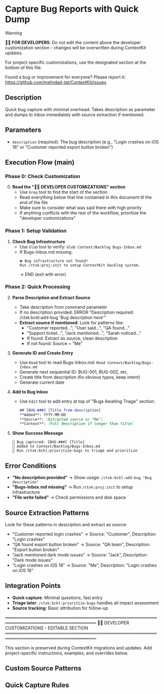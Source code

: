 # Capture Bug Reports with Quick Dump
<!-- Template Version: 2 | ContextKit: 0.2.1 | Updated: 2025-10-02 -->

> [!WARNING]
> **👩‍💻 FOR DEVELOPERS**: Do not edit the content above the developer customization section - changes will be overwritten during ContextKit updates.
>
> For project-specific customizations, use the designated section at the bottom of this file.
>
> Found a bug or improvement for everyone? Please report it: https://github.com/mehrdad-tat/ContextKit/issues

## Description
Quick bug capture with minimal overhead. Takes description as parameter and dumps to inbox immediately with source extraction if mentioned.

## Parameters
- `description` (required): The bug description (e.g., "Login crashes on iOS 18" or "Customer reported export button broken")

## Execution Flow (main)

### Phase 0: Check Customization

0. **Read the "👩‍💻 DEVELOPER CUSTOMIZATIONS" section**
   - Use `Grep` tool to find the start of the section
   - Read everything below that line contained in this document til the end of the file
   - Make sure to consider what was said there with high priority
   - If anything conflicts with the rest of the workflow, prioritize the "developer customizations"

### Phase 1: Setup Validation

1. **Check Bug Infrastructure**
   - Use `Glob` tool to verify: `Glob Context/Backlog Bugs-Inbox.md`
   - If Bugs-Inbox.md missing:
     ```
     ❌ Bug infrastructure not found!
     Run /ctxk:proj:init to setup ContextKit backlog system.
     ```
     → END (exit with error)

### Phase 2: Quick Processing

2. **Parse Description and Extract Source**
   - Take description from command parameter
   - If no description provided: ERROR "Description required: /ctxk:bckl:add-bug 'Bug description here'"
   - **Extract source if mentioned**: Look for patterns like:
     - "Customer reported...", "User said...", "QA found..."
     - "Support ticket...", "Jack mentioned...", "Sarah noticed..."
     - If found: Extract as source, clean description
     - If not found: Source = "Me"

3. **Generate ID and Create Entry**
   - Use `Read` tool to read Bugs-Inbox.md: `Read Context/Backlog/Bugs-Inbox.md`
   - Generate next sequential ID: BUG-001, BUG-002, etc.
   - Create title from description (fix obvious typos, keep intent)
   - Generate current date

4. **Add to Bug Inbox**
   - Use `Edit` tool to add entry at top of "Bugs Awaiting Triage" section:
     ```markdown
     ## [BUG-###] [Title from description]
     **Added**: YYYY-MM-DD
     **Source**: [Extracted source or "Me"]
     **Context**: [Full description if longer than title]
     ```

5. **Show Success Message**
   ```
   🐛 Bug captured: [BUG-###] [Title]
   📁 Added to Context/Backlog/Bugs-Inbox.md
   🔄 Run /ctxk:bckl:prioritize-bugs to triage and prioritize
   ```

## Error Conditions

- **"No description provided"** → Show usage: `/ctxk:bckl:add-bug "Bug description"`
- **"Bugs-Inbox.md missing"** → Run `/ctxk:proj:init` to setup infrastructure
- **"File write failed"** → Check permissions and disk space

## Source Extraction Patterns

Look for these patterns in description and extract as source:
- "Customer reported login crashes" → Source: "Customer", Description: "Login crashes"
- "QA found export button broken" → Source: "QA team", Description: "Export button broken"
- "Jack mentioned dark mode issues" → Source: "Jack", Description: "Dark mode issues"
- "Login crashes on iOS 18" → Source: "Me", Description: "Login crashes on iOS 18"

## Integration Points

- **Quick capture**: Minimal questions, fast entry
- **Triage later**: `/ctxk:bckl:prioritize-bugs` handles all impact assessment
- **Source tracking**: Basic attribution for follow-up

════════════════════════════════════════════════════════════════════════════════
👩‍💻 DEVELOPER CUSTOMIZATIONS - EDITABLE SECTION
════════════════════════════════════════════════════════════════════════════════

This section is preserved during ContextKit migrations and updates.
Add project-specific instructions, examples, and overrides below.

## Custom Source Patterns

<!-- Add project-specific source extraction patterns -->

## Quick Capture Rules

<!-- Add project-specific rapid entry customizations -->
